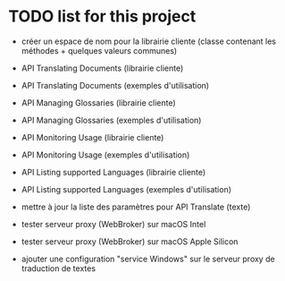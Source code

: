 # TODO list for this project

* créer un espace de nom pour la librairie cliente (classe contenant les méthodes + quelques valeurs communes)
* API Translating Documents (librairie cliente)
* API Translating Documents (exemples d'utilisation)
* API Managing Glossaries (librairie cliente)
* API Managing Glossaries (exemples d'utilisation)
* API Monitoring Usage (librairie cliente)
* API Monitoring Usage (exemples d'utilisation)
* API Listing supported Languages (librairie cliente)
* API Listing supported Languages (exemples d'utilisation)
* mettre à jour la liste des paramètres pour API Translate (texte)

* tester serveur proxy (WebBroker) sur macOS Intel
* tester serveur proxy (WebBroker) sur macOS Apple Silicon

* ajouter une configuration "service Windows" sur le serveur proxy de traduction de textes